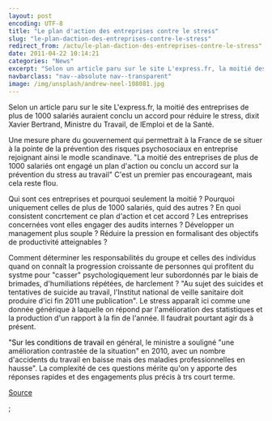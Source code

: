 ```yaml
---
layout: post
encoding: UTF-8
title: "Le plan d'action des entreprises contre le stress"
slug: "le-plan-daction-des-entreprises-contre-le-stress"
redirect_from: /actu/le-plan-daction-des-entreprises-contre-le-stress"
date: 2011-04-22 10:14:21
categories: "News"
excerpt: "Selon un article paru sur le site L'express.fr, la moitié des entreprises de plus de 1000 salariés auraient conclu un accord pour réduire le stress, dixit Xavier Bertrand, Ministre du Travail, de lEmploi et de la Santé."
navbarclass: "nav--absolute nav--transparent"
image: /img/unsplash/andrew-neel-108081.jpg
---
```

Selon un article paru sur le site L'express.fr, la moitié des entreprises de plus de 1000 salariés auraient conclu un accord pour réduire le stress, dixit Xavier Bertrand, Ministre du Travail, de lEmploi et de la Santé.
  
Une mesure phare du gouvernement qui permettrait à la France de se situer à la pointe de la prévention des risques psychosociaux en entreprise rejoignant ainsi le modle scandinave. "La moitié des entreprises de plus de 1000 salariés ont engagé un plan d'action ou conclu un accord sur la prévention du stress au travail" C'est un premier pas encourageant, mais cela reste flou.  
  
Qui sont ces entreprises et pourquoi seulement la moitié ? Pourquoi uniquement celles de plus de 1000 salariés, quid des autres ? En quoi consistent concrtement ce plan d'action et cet accord ? Les entreprises concernées vont elles engager des audits internes ? Développer un management plus souple ? Réduire la pression en formalisant des objectifs de productivité atteignables ?  
  
Comment déterminer les responsabilités du groupe et celles des individus quand on connaît la progression croissante de personnes qui profitent du systme pour "casser" psychologiquement leur subordonnés par le biais de brimades, d'humiliations répétées, de harclement ? "Au sujet des suicides et tentatives de suicide au travail, l'Institut national de veille sanitaire doit produire d'ici fin 2011 une publication". Le stress apparaît ici comme une donnée générique à laquelle on répond par l'amélioration des statistiques et la production d'un rapport à la fin de l'année. Il faudrait pourtant agir ds à présent.  
  
<font color="#000000">"Sur les conditions de travail </font>en général, le ministre a souligné "une amélioration contrastée de la situation" en 2010, avec un nombre d'accidents du travail en baisse mais des maladies professionnelles en hausse". La complexité de ces questions mérite qu'on y apporte des réponses rapides et des engagements plus précis à trs court terme.  
  
[Source](http://www.lexpress.fr/emploi-carriere/emploi/que-fait-votre-entreprise-pour-lutter-contre-le-stress_984408.html?xtor=EPR-730)  
  
  ;